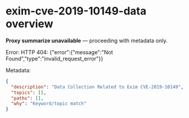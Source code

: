 # exim-cve-2019-10149-data overview

**Proxy summarize unavailable** — proceeding with metadata only.

Error: HTTP 404: {"error":{"message":"Not Found","type":"invalid_request_error"}}

Metadata:
```json
{
  "description": "Data Collection Related to Exim CVE-2019-10149",
  "topics": [],
  "paths": [],
  "why": "Keyword/topic match"
}
```